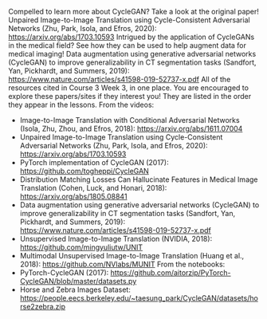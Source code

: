 Compelled to learn more about CycleGAN? Take a look at the original paper!
Unpaired Image-to-Image Translation using Cycle-Consistent Adversarial Networks (Zhu, Park, Isola, and Efros, 2020): https://arxiv.org/abs/1703.10593
Intrigued by the application of CycleGANs in the medical field? See how they can be used to help augment data for medical imaging!
Data augmentation using generative adversarial networks (CycleGAN) to improve generalizability in CT segmentation tasks (Sandfort, Yan, Pickhardt, and Summers, 2019): https://www.nature.com/articles/s41598-019-52737-x.pdf
All of the resources cited in Course 3 Week 3, in one place. You are encouraged to explore these papers/sites if they interest you! They are listed in the order they appear in the lessons.
From the videos:
* Image-to-Image Translation with Conditional Adversarial Networks (Isola, Zhu, Zhou, and Efros, 2018): https://arxiv.org/abs/1611.07004
* Unpaired Image-to-Image Translation using Cycle-Consistent Adversarial Networks (Zhu, Park, Isola, and Efros, 2020): https://arxiv.org/abs/1703.10593
* PyTorch implementation of CycleGAN (2017): https://github.com/togheppi/CycleGAN
* Distribution Matching Losses Can Hallucinate Features in Medical Image Translation (Cohen, Luck, and Honari, 2018): https://arxiv.org/abs/1805.08841
* Data augmentation using generative adversarial networks (CycleGAN) to improve generalizability in CT segmentation tasks (Sandfort, Yan, Pickhardt, and Summers, 2019): https://www.nature.com/articles/s41598-019-52737-x.pdf
* Unsupervised Image-to-Image Translation (NVIDIA, 2018): https://github.com/mingyuliutw/UNIT
* Multimodal Unsupervised Image-to-Image Translation (Huang et al., 2018): https://github.com/NVlabs/MUNIT
From the notebooks:
* PyTorch-CycleGAN (2017): https://github.com/aitorzip/PyTorch-CycleGAN/blob/master/datasets.py
* Horse and Zebra Images Dataset: https://people.eecs.berkeley.edu/~taesung_park/CycleGAN/datasets/horse2zebra.zip


